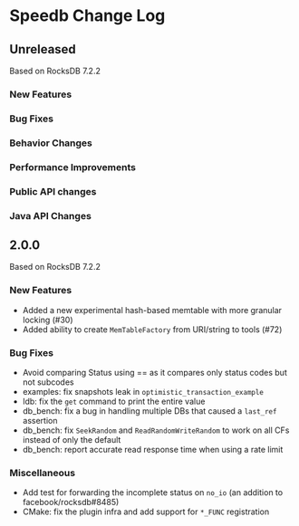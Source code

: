 # Speedb Change Log

## Unreleased

Based on RocksDB 7.2.2

### New Features

### Bug Fixes

### Behavior Changes

### Performance Improvements

### Public API changes

### Java API Changes

## 2.0.0

Based on RocksDB 7.2.2

### New Features

 * Added a new experimental hash-based memtable with more granular locking (#30)
 * Added ability to create `MemTableFactory` from URI/string to tools (#72)

### Bug Fixes

 * Avoid comparing Status using == as it compares only status codes but not subcodes
 * examples: fix snapshots leak in `optimistic_transaction_example`
 * ldb: fix the `get` command to print the entire value
 * db_bench: fix a bug in handling multiple DBs that caused a `last_ref` assertion
 * db_bench: fix `SeekRandom` and `ReadRandomWriteRandom` to work on all CFs instead of only the default
 * db_bench: report accurate read response time when using a rate limit

### Miscellaneous

 * Add test for forwarding the incomplete status on `no_io` (an addition to facebook/rocksdb#8485)
 * CMake: fix the plugin infra and add support for `*_FUNC` registration
